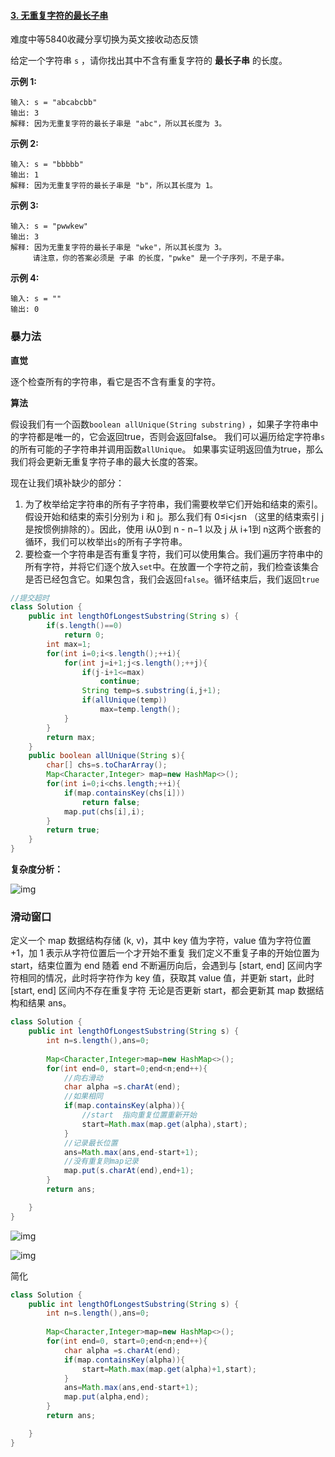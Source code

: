

#### [3. 无重复字符的最长子串](https://leetcode-cn.com/problems/longest-substring-without-repeating-characters/)

难度中等5840收藏分享切换为英文接收动态反馈

给定一个字符串 `s` ，请你找出其中不含有重复字符的 **最长子串** 的长度。

 

**示例 1:**

```
输入: s = "abcabcbb"
输出: 3 
解释: 因为无重复字符的最长子串是 "abc"，所以其长度为 3。
```

**示例 2:**

```
输入: s = "bbbbb"
输出: 1
解释: 因为无重复字符的最长子串是 "b"，所以其长度为 1。
```

**示例 3:**

```
输入: s = "pwwkew"
输出: 3
解释: 因为无重复字符的最长子串是 "wke"，所以其长度为 3。
     请注意，你的答案必须是 子串 的长度，"pwke" 是一个子序列，不是子串。
```

**示例 4:**

```
输入: s = ""
输出: 0
```

### 暴力法

**直觉**

逐个检查所有的字符串，看它是否不含有重复的字符。

**算法**

假设我们有一个函数`boolean allUnique(String substring)` ，如果子字符串中的字符都是唯一的，它会返回true，否则会返回false。 我们可以遍历给定字符串`s`的所有可能的子字符串并调用函数`allUnique`。 如果事实证明返回值为true，那么我们将会更新无重复字符子串的最大长度的答案。

现在让我们填补缺少的部分：

1. 为了枚举给定字符串的所有子字符串，我们需要枚举它们开始和结束的索引。假设开始和结束的索引分别为 i 和 j。那么我们有 0≤i<j≤n （这里的结束索引 j 是按惯例排除的）。因此，使用 i从0到 n - n−1 以及 j 从 i+1到 n这两个嵌套的循环，我们可以枚举出`s`的所有子字符串。
2. 要检查一个字符串是否有重复字符，我们可以使用集合。我们遍历字符串中的所有字符，并将它们逐个放入`set`中。在放置一个字符之前，我们检查该集合是否已经包含它。如果包含，我们会返回`false`。循环结束后，我们返回`true`

```java
//提交超时
class Solution {
    public int lengthOfLongestSubstring(String s) {
        if(s.length()==0)
            return 0;
        int max=1;
        for(int i=0;i<s.length();++i){
            for(int j=i+1;j<s.length();++j){
                if(j-i+1<=max)
                    continue;
                String temp=s.substring(i,j+1);
                if(allUnique(temp))
                    max=temp.length();
            }
        }
        return max;
    }
    public boolean allUnique(String s){
        char[] chs=s.toCharArray();
        Map<Character,Integer> map=new HashMap<>();
        for(int i=0;i<chs.length;++i){
            if(map.containsKey(chs[i]))
                return false;
            map.put(chs[i],i);
        }
        return true;
    }
}

```

**复杂度分析：**

![img](https://images2018.cnblogs.com/blog/1294992/201806/1294992-20180602155955649-1013849852.png)

### 滑动窗口

定义一个 map 数据结构存储 (k, v)，其中 key 值为字符，value 值为字符位置 +1，加 1 表示从字符位置后一个才开始不重复
我们定义不重复子串的开始位置为 start，结束位置为 end
随着 end 不断遍历向后，会遇到与 [start, end] 区间内字符相同的情况，此时将字符作为 key 值，获取其 value 值，并更新 start，此时 [start, end] 区间内不存在重复字符
无论是否更新 start，都会更新其 map 数据结构和结果 ans。



```java
class Solution {
    public int lengthOfLongestSubstring(String s) {
        int n=s.length(),ans=0;
        
        Map<Character,Integer>map=new HashMap<>();
        for(int end=0, start=0;end<n;end++){
            //向右滑动
            char alpha =s.charAt(end);
            //如果相同
            if(map.containsKey(alpha)){
                //start  指向重复位置重新开始
                start=Math.max(map.get(alpha),start);
            }
            //记录最长位置
            ans=Math.max(ans,end-start+1);
            //没有重复则map记录
            map.put(s.charAt(end),end+1);
        }
        return ans;

    }
}


```

![img](https://images2018.cnblogs.com/blog/1294992/201806/1294992-20180602160515493-702182763.png)

![img](https://images2018.cnblogs.com/blog/1294992/201806/1294992-20180602160601018-121811122.png)

简化

```java
class Solution {
    public int lengthOfLongestSubstring(String s) {
        int n=s.length(),ans=0;
        
        Map<Character,Integer>map=new HashMap<>();
        for(int end=0, start=0;end<n;end++){
            char alpha =s.charAt(end);
            if(map.containsKey(alpha)){
                start=Math.max(map.get(alpha)+1,start);
            }
            ans=Math.max(ans,end-start+1);
            map.put(alpha,end);
        }
        return ans;

    }
}

```

